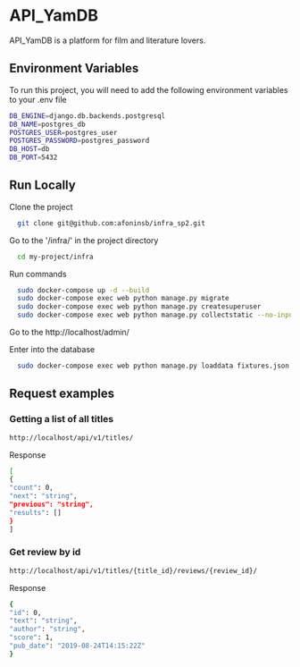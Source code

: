 
# API_YamDB

API_YamDB is a platform for film and literature lovers.


## Environment Variables

To run this project, you will need to add the following environment variables to your .env file

```bash
DB_ENGINE=django.db.backends.postgresql
DB_NAME=postgres_db
POSTGRES_USER=postgres_user
POSTGRES_PASSWORD=postgres_password
DB_HOST=db
DB_PORT=5432
```

## Run Locally

Clone the project

```bash
  git clone git@github.com:afoninsb/infra_sp2.git
```

Go to the '/infra/' in the project directory

```bash
  cd my-project/infra
```

Run commands

```bash
  sudo docker-compose up -d --build
  sudo docker-compose exec web python manage.py migrate
  sudo docker-compose exec web python manage.py createsuperuser
  sudo docker-compose exec web python manage.py collectstatic --no-input
```

Go to the http://localhost/admin/ 

Enter into the database

```bash
  sudo docker-compose exec web python manage.py loaddata fixtures.json
```
## Request examples
### Getting a list of all titles
```bash
http://localhost/api/v1/titles/
```
Response
```bash
[
{
"count": 0,
"next": "string",
"previous": "string",
"results": []
}
]
```
### Get review by id
```bash
http://localhost/api/v1/titles/{title_id}/reviews/{review_id}/
```
Response
```bash
{
"id": 0,
"text": "string",
"author": "string",
"score": 1,
"pub_date": "2019-08-24T14:15:22Z"
}
```

